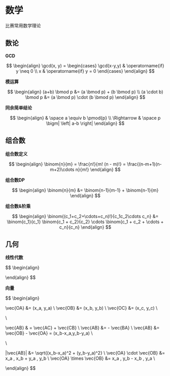 # 数学

比赛常用数学理论

## 数论

**GCD**

$$
\begin{align}
\gcd(x, y) = 
\begin{cases}
\gcd(x-y,y) & \operatorname{if} y \neq 0 \\
x & \operatorname{if} y = 0
\end{cases}
\end{align}
$$

**模运算**

$$
\begin{align}
(a+b) \bmod p &= (a \bmod p) + (b \bmod p) \\
(a \cdot b) \bmod p &= (a \bmod p) \cdot (b \bmod p)
\end{align}
$$


**同余简单结论**

$$
\begin{align}
& \space a \equiv b \pmod{p} \\ 
\Rightarrow & \space p \bigm| \left| a-b \right|
\end{align}
$$


## 组合数

**组合数定义**

$$
\begin{align}
\binom{n}{m} = \frac{n!}{m! (n - m)!} = \frac{(n-m+1)(n-m+2)\cdots n}{m!} 
\end{align}
$$

**组合数DP**

$$
\begin{align}
\binom{n}{m} &= \binom{n-1}{m-1} + \binom{n-1}{m}
\end{align}
$$

**组合数&阶乘**

$$
\begin{align}
\binom{(c_1+c_2+\cdots+c_n)!}{c_1c_2\cdots c_n} &= \binom{c_1}{c_1} \binom{c_1 + c_2}{c_2} \cdots \binom{c_1 + c_2 + \cdots + c_n}{c_n}
\end{align}
$$


## 几何

**线性代数**

$$
\begin{align}

\end{align}
$$

**向量**

$$
\begin{align}

\vec{OA} &= (x_a, y_a) \\
\vec{OB} &= (x_b, y_b) \\
\vec{OC} &= (x_c, y_c) \\

\\

\vec{AB} & = \vec{AC} + \vec{CB}  \\
\vec{AB} &= - \vec{BA} \\
\vec{AB} &= \vec{OB} - \vec{OA} = (x_b-x_a,y_b-y_a) \\

\\

|\vec{AB}| &= \sqrt{(x_b-x_a)^2 + (y_b-y_a)^2} \\
\vec{OA} \cdot \vec{OB} &= x_a \, x_b + y_a \, y_b \\
\vec{OA} \times \vec{OB} &= x_a \, y_b - x_b \, y_a \\

\end{align}
$$